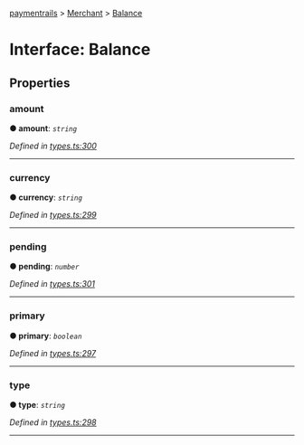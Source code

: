 [paymentrails](../README.md) > [Merchant](../modules/merchant.md) > [Balance](../interfaces/merchant.balance.md)



# Interface: Balance


## Properties
<a id="amount"></a>

###  amount

**●  amount**:  *`string`* 

*Defined in [types.ts:300](https://github.com/PaymentRails/javascript-sdk/blob/9b4ee77/lib/types.ts#L300)*





___

<a id="currency"></a>

###  currency

**●  currency**:  *`string`* 

*Defined in [types.ts:299](https://github.com/PaymentRails/javascript-sdk/blob/9b4ee77/lib/types.ts#L299)*





___

<a id="pending"></a>

###  pending

**●  pending**:  *`number`* 

*Defined in [types.ts:301](https://github.com/PaymentRails/javascript-sdk/blob/9b4ee77/lib/types.ts#L301)*





___

<a id="primary"></a>

###  primary

**●  primary**:  *`boolean`* 

*Defined in [types.ts:297](https://github.com/PaymentRails/javascript-sdk/blob/9b4ee77/lib/types.ts#L297)*





___

<a id="type"></a>

###  type

**●  type**:  *`string`* 

*Defined in [types.ts:298](https://github.com/PaymentRails/javascript-sdk/blob/9b4ee77/lib/types.ts#L298)*





___


